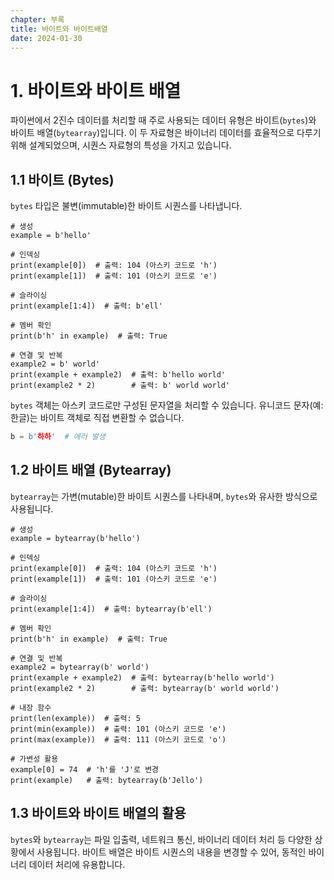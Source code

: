 ```yaml
---
chapter: 부록
title: 바이트와 바이트배열
date: 2024-01-30
---
```


# 1. 바이트와 바이트 배열

파이썬에서 2진수 데이터를 처리할 때 주로 사용되는 데이터 유형은 바이트(`bytes`)와 바이트 배열(`bytearray`)입니다. 이 두 자료형은 바이너리 데이터를 효율적으로 다루기 위해 설계되었으며, 시퀀스 자료형의 특성을 가지고 있습니다.

## 1.1 바이트 (Bytes)

`bytes` 타입은 불변(immutable)한 바이트 시퀀스를 나타냅니다.

```python-exec
# 생성
example = b'hello'

# 인덱싱
print(example[0])  # 출력: 104 (아스키 코드로 'h')
print(example[1])  # 출력: 101 (아스키 코드로 'e')

# 슬라이싱
print(example[1:4])  # 출력: b'ell'

# 멤버 확인
print(b'h' in example)  # 출력: True

# 연결 및 반복
example2 = b' world'
print(example + example2)  # 출력: b'hello world'
print(example2 * 2)        # 출력: b' world world'
```

`bytes` 객체는 아스키 코드로만 구성된 문자열을 처리할 수 있습니다. 유니코드 문자(예: 한글)는 바이트 객체로 직접 변환할 수 없습니다.

```python
b = b'하하'  # 에러 발생
```

## 1.2 바이트 배열 (Bytearray)

`bytearray`는 가변(mutable)한 바이트 시퀀스를 나타내며, `bytes`와 유사한 방식으로 사용됩니다.

```python-exec
# 생성
example = bytearray(b'hello')

# 인덱싱
print(example[0])  # 출력: 104 (아스키 코드로 'h')
print(example[1])  # 출력: 101 (아스키 코드로 'e')

# 슬라이싱
print(example[1:4])  # 출력: bytearray(b'ell')

# 멤버 확인
print(b'h' in example)  # 출력: True

# 연결 및 반복
example2 = bytearray(b' world')
print(example + example2)  # 출력: bytearray(b'hello world')
print(example2 * 2)        # 출력: bytearray(b' world world')

# 내장 함수
print(len(example))  # 출력: 5
print(min(example))  # 출력: 101 (아스키 코드로 'e')
print(max(example))  # 출력: 111 (아스키 코드로 'o')

# 가변성 활용
example[0] = 74  # 'h'를 'J'로 변경
print(example)   # 출력: bytearray(b'Jello')
```

## 1.3 바이트와 바이트 배열의 활용

`bytes`와 `bytearray`는 파일 입출력, 네트워크 통신, 바이너리 데이터 처리 등 다양한 상황에서 사용됩니다. 바이트 배열은 바이트 시퀀스의 내용을 변경할 수 있어, 동적인 바이너리 데이터 처리에 유용합니다.

